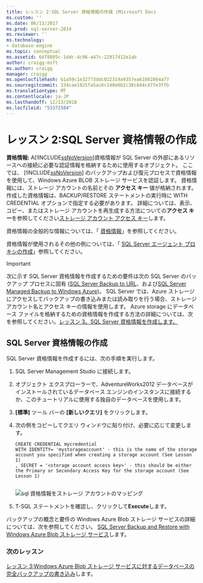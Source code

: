 ```yaml
---
title: レッスン 2:SQL Server 資格情報の作成 |Microsoft Docs
ms.custom: ''
ms.date: 06/13/2017
ms.prod: sql-server-2014
ms.reviewer: ''
ms.technology:
- database-engine
ms.topic: conceptual
ms.assetid: 64f8805c-1ddc-4c96-a47c-22917d12e1ab
author: craigg-msft
ms.author: craigg
manager: craigg
ms.openlocfilehash: b1a59c1e32773ddc022319a9357ea61802864a77
ms.sourcegitcommit: 334cae1925fa5ac6c140e0b2c38c844c477e3ffb
ms.translationtype: MT
ms.contentlocale: ja-JP
ms.lasthandoff: 12/13/2018
ms.locfileid: "53372584"
---
```

# <a name="lesson-2-create-a-sql-server-credential"></a>レッスン 2:SQL Server 資格情報の作成
  **資格情報:** A[!INCLUDE[ssNoVersion](../includes/ssnoversion-md.md)]資格情報が SQL Server の外部にあるリソースへの接続に必要な認証情報を格納するために使用するオブジェクト。  ここでは、 [!INCLUDE[ssNoVersion](../includes/ssnoversion-md.md)] のバックアップおよび復元プロセスで資格情報を使用して、Windows Azure BLOB ストレージ サービスを認証します。 資格情報には、ストレージ アカウントの名前とその **アクセス キー** 値が格納されます。 作成した資格情報は、BACKUP/RESTORE ステートメントの実行時に WITH CREDENTIAL オプションで指定する必要があります。 詳細については、表示、コピー、またはストレージ アカウントを再生成する方法についての**アクセス キー**を参照してください[ストレージ アカウント アクセス キー](https://msdn.microsoft.com/library/windowsazure/hh531566.aspx)します。  
  
 資格情報の全般的な情報については、「 [資格情報](../relational-databases/security/authentication-access/credentials-database-engine.md)」を参照してください。  
  
 資格情報が使用されるその他の例については、「 [SQL Server エージェント プロキシの作成](../ssms/agent/create-a-sql-server-agent-proxy.md)」参照してください。  
  
> [!IMPORTANT]  
>  次に示す SQL Server 資格情報を作成するための要件は次の SQL Server のバックアップ プロセスに固有 ([SQL Server Backup to URL](../relational-databases/backup-restore/sql-server-backup-to-url.md)、および[SQL Server Managed Backup to Windows Azure](../relational-databases/backup-restore/sql-server-managed-backup-to-microsoft-azure.md))。 SQL Server では、Azure ストレージにアクセスしてバックアップの書き込みまたは読み取りを行う場合、ストレージ アカウント名とアクセス キーの情報を使用します。  Azure storage にデータベース ファイルを格納するための資格情報を作成する方法の詳細については、次を参照してください。[レッスン 3。SQL Server 資格情報を作成します。](../relational-databases/lesson-2-create-a-sql-server-credential-using-a-shared-access-signature.md)  
  
## <a name="create-a-sql-server-credential"></a>SQL Server 資格情報の作成  
 SQL Server 資格情報を作成するには、次の手順を実行します。  
  
1.  SQL Server Management Studio に接続します。  
  
2.  オブジェクト エクスプローラーで、AdventureWorks2012 データベースがインストールされているデータベース エンジンのインスタンスに接続するか、このチュートリアルに使用する独自のデータベースを使用します。  
  
3.  **[標準]** ツール バーの **[新しいクエリ]** をクリックします。  
  
4.  次の例をコピーしてクエリ ウィンドウに貼り付け、必要に応じて変更します。  
  
    ```  
    CREATE CREDENTIAL mycredential   
    WITH IDENTITY= 'mystorageaccount' - this is the name of the storage account you specified when creating a storage account (See Lesson 1)   
    , SECRET = '<storage account access key>' - this should be either the Primary or Secondary Access Key for the storage account (See Lesson 1)  
  
    ```  
  
     ![sql 資格情報をストレージ アカウントのマッピング](../../2014/tutorials/media/backuptocloud-storage-credential-mapping.gif "sql 資格情報をストレージ アカウントのマッピング")  
  
5.  T-SQL ステートメントを確認し、クリックして**Execute**します。  
  
 バックアップの概念と要件の Windows Azure Blob ストレージ サービスの詳細については、次を参照してください。 [SQL Server Backup and Restore with Windows Azure Blob ストレージ サービス](../relational-databases/backup-restore/sql-server-backup-and-restore-with-microsoft-azure-blob-storage-service.md)します。  
  
### <a name="next-lesson"></a>次のレッスン  
 [レッスン 3:Windows Azure Blob ストレージ サービスに対するデータベースの完全バックアップの書き込み](../../2014/tutorials/lesson-3-write-a-full-database-backup-to-the-windows-azure-blob-storage-service.md)します。  
  
  
